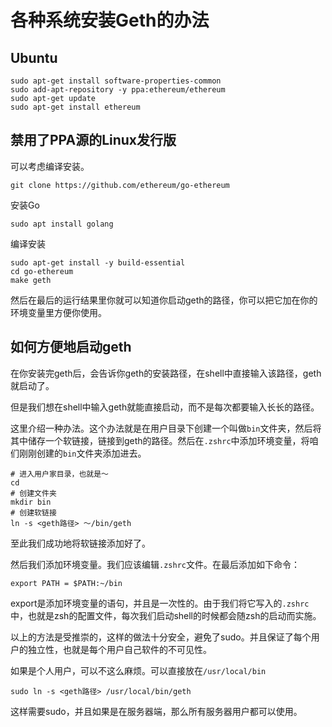 # 各种系统安装Geth的办法

## Ubuntu

```shell
sudo apt-get install software-properties-common
sudo add-apt-repository -y ppa:ethereum/ethereum
sudo apt-get update
sudo apt-get install ethereum
```

## 禁用了PPA源的Linux发行版

可以考虑编译安装。

```shell
git clone https://github.com/ethereum/go-ethereum
```

安装Go

```shell
sudo apt install golang
```

编译安装

```shell
sudo apt-get install -y build-essential
cd go-ethereum
make geth
```

然后在最后的运行结果里你就可以知道你启动geth的路径，你可以把它加在你的环境变量里方便你使用。

## 如何方便地启动geth

在你安装完geth后，会告诉你geth的安装路径，在shell中直接输入该路径，geth就启动了。

但是我们想在shell中输入geth就能直接启动，而不是每次都要输入长长的路径。

这里介绍一种办法。这个办法就是在用户目录下创建一个叫做`bin`文件夹，然后将其中储存一个软链接，链接到geth的路径。然后在`.zshrc`中添加环境变量，将咱们刚刚创建的`bin`文件夹添加进去。

```shell
# 进入用户家目录，也就是～
cd
# 创建文件夹
mkdir bin
# 创建软链接
ln -s <geth路径> ～/bin/geth
```

至此我们成功地将软链接添加好了。

然后我们添加环境变量。我们应该编辑`.zshrc`文件。在最后添加如下命令：

```shell
export PATH = $PATH:~/bin
```

export是添加环境变量的语句，并且是一次性的。由于我们将它写入的`.zshrc`中，也就是zsh的配置文件，每次我们启动shell的时候都会随zsh的启动而实施。

以上的方法是受推崇的，这样的做法十分安全，避免了sudo。并且保证了每个用户的独立性，也就是每个用户自己软件的不可见性。

如果是个人用户，可以不这么麻烦。可以直接放在`/usr/local/bin`

```shell
sudo ln -s <geth路径> /usr/local/bin/geth
```

这样需要sudo，并且如果是在服务器端，那么所有服务器用户都可以使用。
